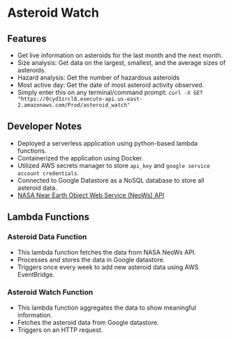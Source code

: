 # Asteroid Watch

## Features
- Get live information on asteroids for the last month and the next month.
- Size analysis: Get data on the largest, smallest, and the average sizes of asteroids.
- Hazard analysis: Get the number of hazardous asteroids
- Most active day: Get the date of most asteroid activity observed.
- Simply enter this on any terminal/command prompt: `curl -X GET "https://0cyd3zrcl8.execute-api.us-east-2.amazonaws.com/Prod/asteroid_watch"
`

## Developer Notes
- Deployed a serverless application using python-based lambda functions.
- Containerized the application using Docker.
- Utilized AWS secrets manager to store `api_key` and `google service account credentials`.
- Connected to Google Datastore as a NoSQL database to store all asteroid data.
- [NASA Near Earth Object Web Service (NeoWs) API](https://api.nasa.gov/)

## Lambda Functions
### Asteroid Data Function
- This lambda function fetches the data from NASA NeoWs API.
- Processes and stores the data in Google datastore.
- Triggers once every week to add new asteroid data using AWS EventBridge.

### Asteroid Watch Function
- This lambda function aggregates the data to show meaningful information.
- Fetches the asteroid data from Google datastore.
- Triggers on an HTTP request.